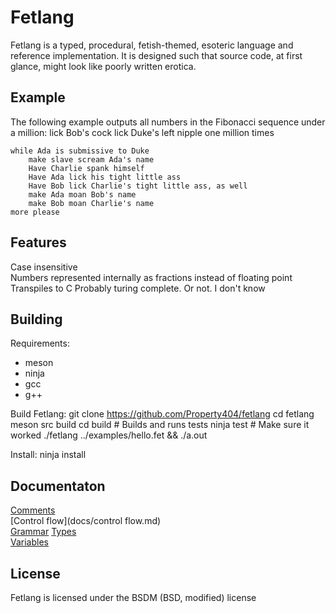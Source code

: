 # Fetlang
Fetlang is a typed, procedural, fetish-themed, esoteric language and reference
implementation. It is designed such that source code, at first glance, might
look like poorly written erotica.  

## Example
The following example outputs all numbers in the Fibonacci sequence under a
million:
    lick Bob's cock
    lick Duke's left nipple one million times
    
    while Ada is submissive to Duke
        make slave scream Ada's name
        Have Charlie spank himself
        Have Ada lick his tight little ass
        Have Bob lick Charlie's tight little ass, as well
        make Ada moan Bob's name
        make Bob moan Charlie's name
    more please


## Features
Case insensitive  
Numbers represented internally as fractions instead of floating point
Transpiles to C
Probably turing complete. Or not. I don't know  

## Building
Requirements:
* meson
* ninja
* gcc
* g++

Build Fetlang:
    git clone https://github.com/Property404/fetlang
	cd fetlang
	meson src build
	cd build
	# Builds and runs tests
	ninja test
	# Make sure it worked
	./fetlang ../examples/hello.fet && ./a.out

Install:
    ninja install

## Documentaton
[Comments](docs/comments.md)  
[Control flow](docs/control flow.md)  
[Grammar](docs/grammar.md)
[Types](docs/gtypes.md)  
[Variables](docs/variables.md)  

## License
Fetlang is licensed under the BSDM (BSD, modified) license

